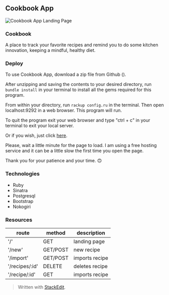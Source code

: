 
## Cookbook App

![Cookbook App Landing Page](https://ik.imagekit.io/kifd4nz2wokt/Screen_Shot_2021-08-09_at_17.33.28_BmekaPH5B.png?updatedAt=1628541245686)


### Cookbook
A place to track your favorite recipes and remind you to do some kitchen innovation, keeping a mindful, healthy diet.

### Deploy

To use Cookbook App, download a zip file from Github ().

After unzipping and saving the contents to your desired directory, run `bundle install` in your terminal to install all the gems required for this program.

From within your directory, run `rackup config.ru` in the terminal. Then open localhost:9292 in a web browser. This program will run.

To quit the program exit your web browser and type "ctrl + c" in your terminal to exit your local server.

Or if you wish, just click [here](https://cookbook-db-sinatra.herokuapp.com/).

Please, wait a little minute for the page to load. I am using a free hosting service and it can be a little slow the first time you open the page.

Thank you for your patience and your time. 🙃

### Technologies
 - Ruby
 - Sinatra
 - Postgresql
 - Bootstrap
 - Nokogiri

### Resources
|route|method|description
|--|--|--|
|'/'| GET | landing page |
|'/new'|GET/POST|new recipe|
|'/import'| GET/POST| imports recipe
|'/recipes/:id'| DELETE| deletes recipe
|'/recipe/:id'| GET | imports recipe




> Written with [StackEdit](https://stackedit.io/).
